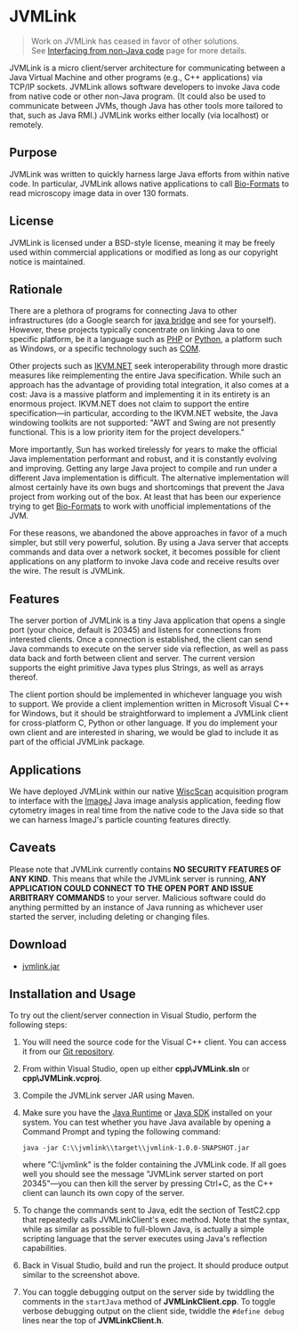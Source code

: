 # JVMLink

> Work on JVMLink has ceased in favor of other solutions.  
> See [Interfacing from non-Java code](https://uw-loci.github.io/interfacing-non-java-code)
> page for more details.

JVMLink is a micro client/server architecture for communicating between
a Java Virtual Machine and other programs (e.g., C++ applications) via
TCP/IP sockets. JVMLink allows software developers to invoke Java code
from native code or other non-Java program. (It could also be used to
communicate between JVMs, though Java has other tools more tailored to
that, such as Java RMI.) JVMLink works either locally (via localhost) or
remotely.

## Purpose

JVMLink was written to quickly harness large Java efforts from within
native code. In particular, JVMLink allows native applications to call
[Bio-Formats](https://eliceirilab.org/software/bio-formats) to read
microscopy image data in over 130 formats.

## License

JVMLink is licensed under a BSD-style license, meaning it may be freely
used within commercial applications or modified as long as our copyright
notice is maintained.

## Rationale

There are a plethora of programs for connecting Java to other
infrastructures (do a Google search for [java
bridge](https://www.google.com/search?q=java+bridge) and see for
yourself). However, these projects typically concentrate on linking Java
to one specific platform, be it a language such as
[PHP](http://php-java-bridge.sourceforge.net/pjb/) or
[Python](http://jpype.sourceforge.net/), a platform such as Windows, or a
specific technology such as [COM](http://sourceforge.net/projects/jcom/).

Other projects such as [IKVM.NET](http://www.ikvm.net/) seek
interoperability through more drastic measures like reimplementing the
entire Java specification. While such an approach has the advantage of
providing total integration, it also comes at a cost: Java is a massive
platform and implementing it in its entirety is an enormous project.
IKVM.NET does not claim to support the entire specification—in
particular, according to the IKVM.NET website, the Java windowing
toolkits are not supported: "AWT and Swing are not presently functional.
This is a low priority item for the project developers."

More importantly, Sun has worked tirelessly for years to make the
official Java implementation performant and robust, and it is constantly
evolving and improving. Getting any large Java project to compile and
run under a different Java implementation is difficult. The alternative
implementation will almost certainly have its own bugs and shortcomings
that prevent the Java project from working out of the box. At least that
has been our experience trying to get
[Bio-Formats](https://eliceirilab.org/software/bio-formats) to work
with unofficial implementations of the JVM.

For these reasons, we abandoned the above approaches in favor of a much
simpler, but still very powerful, solution. By using a Java server that
accepts commands and data over a network socket, it becomes possible for
client applications on any platform to invoke Java code and receive
results over the wire. The result is JVMLink.

## Features

The server portion of JVMLink is a tiny Java application that opens a
single port (your choice, default is 20345) and listens for connections
from interested clients. Once a connection is established, the client
can send Java commands to execute on the server side via reflection, as
well as pass data back and forth between client and server. The current
version supports the eight primitive Java types plus Strings, as well as
arrays thereof.

The client portion should be implemented in whichever language you wish
to support. We provide a client implemention written in Microsoft Visual
C++ for Windows, but it should be straightforward to implement a JVMLink
client for cross-platform C, Python or other language. If you do
implement your own client and are interested in sharing, we would be
glad to include it as part of the official JVMLink package.

## Applications

We have deployed JVMLink within our native
[WiscScan](https://eliceirilab.org/software/wiscscan) acquisition
program to interface with the [ImageJ](https://imagej.net/) Java image
analysis application, feeding flow cytometry images in real time from
the native code to the Java side so that we can harness ImageJ's
particle counting features directly.

## Caveats

Please note that JVMLink currently contains **NO SECURITY FEATURES OF
ANY KIND**. This means that while the JVMLink server is running, **ANY
APPLICATION COULD CONNECT TO THE OPEN PORT AND ISSUE ARBITRARY
COMMANDS** to your server. Malicious software could do anything
permitted by an instance of Java running as whichever user started the
server, including deleting or changing files.

## Download

- [jvmlink.jar](https://maven.scijava.org/service/local/artifact/maven/redirect?r=snapshots&g=loci&a=jvmlink&v=LATEST&e=jar)

## Installation and Usage

To try out the client/server connection in Visual Studio, perform the
following steps:

1.  You will need the source code for the Visual C++ client. You can
    access it from our [Git
    repository](https://github.com/uw-loci/jvmlink).

2.  From within Visual Studio, open up either **cpp\\JVMLink.sln** or
    **cpp\\JVMLink.vcproj**.

3.  Compile the JVMLink server JAR using Maven.

4.  Make sure you have the [Java Runtime](https://java.com/) or [Java
    SDK](https://adoptopenjdk.net/) installed on your system. You can
    test whether you have Java available by opening a Command Prompt
    and typing the following command:
    ```
    java -jar C:\\jvmlink\\target\\jvmlink-1.0.0-SNAPSHOT.jar
    ```
    where "C:\\jvmlink" is the folder containing the JVMLink code. If
    all goes well you should see the message "JVMLink server started on
    port 20345"—you can then kill the server by pressing Ctrl+C, as the
    C++ client can launch its own copy of the server.

5.  To change the commands sent to Java, edit the section of TestC2.cpp
    that repeatedly calls JVMLinkClient's exec method. Note that the
    syntax, while as similar as possible to full-blown Java, is actually
    a simple scripting language that the server executes using Java's
    reflection capabilities.

6.  Back in Visual Studio, build and run the project. It should produce
    output similar to the screenshot above.

7.  You can toggle debugging output on the server side by twiddling the
    comments in the `startJava` method of **JVMLinkClient.cpp**. To
    toggle verbose debugging output on the client side, twiddle the
    `#define debug` lines near the top of **JVMLinkClient.h**.
